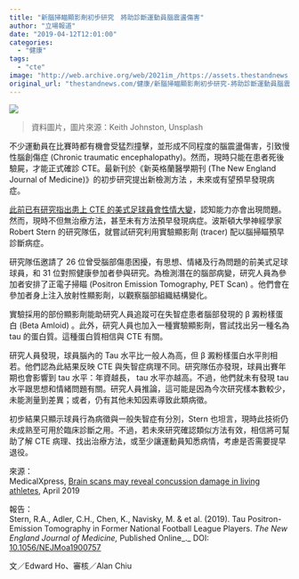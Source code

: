 ```yaml
---
title: "新腦掃瞄顯影劑初步研究　將助診斷運動員腦震盪傷害"
author: "立場報道"
date: "2019-04-12T12:01:00"
categories:
  - "健康"
tags:
  - "cte"
image: "http://web.archive.org/web/2021im_/https://assets.thestandnews.com/media/photos/keith-johnston-227270-unsplash_NCqGd.png"
original_url: "thestandnews.com/健康/新腦掃瞄顯影劑初步研究-將助診斷運動員腦震盪傷害"
---
```

![](http://web.archive.org/web/2021im_/https://assets.thestandnews.com/media/photos/keith-johnston-227270-unsplash_NCqGd.png)
> 資料圖片，圖片來源：Keith Johnston, Unsplash

不少運動員在比賽時都有機會受猛烈撞擊，並形成不同程度的腦震盪傷害，引致慢性腦創傷症 (Chronic traumatic encephalopathy)。然而，現時只能在患者死後驗屍，才能正式確診 CTE。最新刊於《新英格蘭醫學期刊 (The New England Journal of Medicine)》的初步研究提出新檢測方法 ，未來或有望預早發現病症。

[此前已有研究指出患上 CTE 的美式足球員會性情大變](http://web.archive.org/web/20211229133721/https://edition.cnn.com/2017/07/25/health/cte-nfl-players-brains-study/index.html)，認知能力亦會出現問題。然而，現時不但無治療方法，甚至未有方法預早發現病症。波斯頓大學神經學家 Robert Stern 的研究隊伍，就嘗試研究利用實驗顯影劑 (tracer) 配以腦掃瞄預早診斷病症。

研究隊伍邀請了 26 位曾受腦部傷患困擾，有思想、情緒及行為問題的前美式足球球員，和 31 位對照健康參加者參與研究。為檢測潛在的腦部病變，研究人員為參加者安排了正電子掃瞄 (Positron Emission Tomography, PET Scan) 。他們會在參加者身上注入放射性顯影劑，以觀察腦部組織結構變化。

實驗採用的部份顯影劑能助研究人員追蹤可在失智症患者腦部發現的 β 澱粉樣蛋白 (Beta Amloid) 。此外，研究人員也加入一種實驗顯影劑，嘗試找出另一種名為 tau 的蛋白質。這種蛋白質相信與 CTE 有關。

研究人員發現，球員腦內的 Tau 水平比一般人為高，但 β 澱粉樣蛋白水平則相若。他們認為此結果反映 CTE 與失智症病理不同。研究隊伍亦發現，球員出賽年期也會影響到 tau 水平：年資越長， tau 水平亦越高。不過，他們就未有發現 tau 水平跟思想和情緒問題有關。研究人員推論，這可能是因為今次研究樣本數較少，未能測量到差異；或者，仍有其他未知因素導致此類病徵。

初步結果只顯示球員行為病徵與一般失智症有分別，Stern 也坦言，現時此技術仍未成熟至可用於臨床診斷之用。不過，若未來研究確認類似方法有效，相信將可幫助了解 CTE 病理、找出治療方法，或至少讓運動員知悉病情，考慮是否需要提早退役。 

來源：  
MedicalXpress, [Brain scans may reveal concussion damage in living athletes](http://web.archive.org/web/20211229133721/https://medicalxpress.com/news/2019-04-brain-scans-reveal-concussion-athletes.html), April 2019

報告：  
Stern, R.A., Adler, C.H., Chen, K., Navisky, M. & et al. (2019). Tau Positron-Emission Tomography in Former National Football League Players. _The New England Journal of Medicine,_ Published Online_._ DOI: [10.1056/NEJMoa1900757](http://web.archive.org/web/20211229133721/https://www.nejm.org/doi/full/10.1056/NEJMoa1900757?query=featured_home)

文／Edward Ho、審核／Alan Chiu